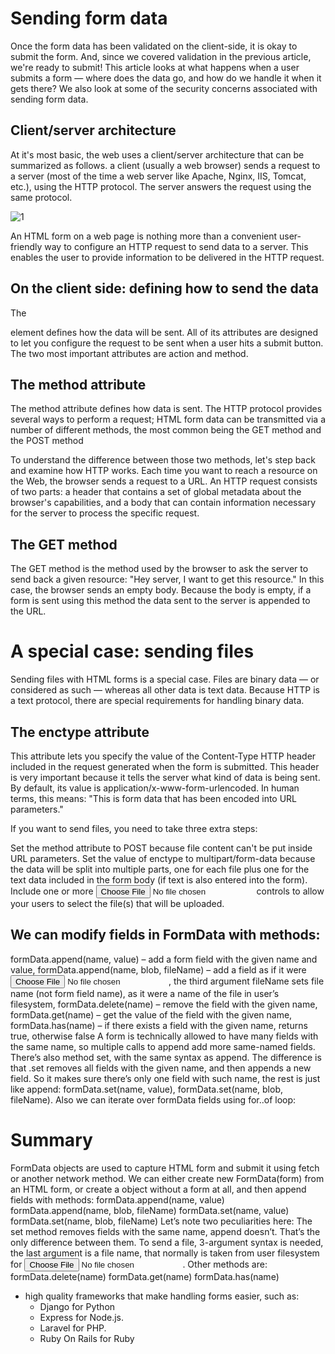 # Sending form data

Once the form data has been validated on the client-side, it is okay to submit the form. And, since we covered validation in the previous article, we're ready to submit! This article looks at what happens when a user submits a form — where does the data go, and how do we handle it when it gets there? We also look at some of the security concerns associated with sending form data.

## Client/server architecture

At it's most basic, the web uses a client/server architecture that can be summarized as follows. a client (usually a web browser) sends a request to a server (most of the time a web server like Apache, Nginx, IIS, Tomcat, etc.), using the HTTP protocol. The server answers the request using the same protocol.

![1](https://developer.mozilla.org/en-US/docs/Learn/Forms/Sending_and_retrieving_form_data/client-server.png)

An HTML form on a web page is nothing more than a convenient user-friendly way to configure an HTTP request to send data to a server. This enables the user to provide information to be delivered in the HTTP request.

## On the client side: defining how to send the data

The <form> element defines how the data will be sent. All of its attributes are designed to let you configure the request to be sent when a user hits a submit button. The two most important attributes are action and method.


## The method attribute
The method attribute defines how data is sent. The HTTP protocol provides several ways to perform a request; HTML form data can be transmitted via a number of different methods, the most common being the GET method and the POST method

To understand the difference between those two methods, let's step back and examine how HTTP works. Each time you want to reach a resource on the Web, the browser sends a request to a URL. An HTTP request consists of two parts: a header that contains a set of global metadata about the browser's capabilities, and a body that can contain information necessary for the server to process the specific request.

## The GET method
The GET method is the method used by the browser to ask the server to send back a given resource: "Hey server, I want to get this resource." In this case, the browser sends an empty body. Because the body is empty, if a form is sent using this method the data sent to the server is appended to the URL.

# A special case: sending files
Sending files with HTML forms is a special case. Files are binary data — or considered as such — whereas all other data is text data. Because HTTP is a text protocol, there are special requirements for handling binary data.

## The enctype attribute
This attribute lets you specify the value of the Content-Type HTTP header included in the request generated when the form is submitted. This header is very important because it tells the server what kind of data is being sent. By default, its value is application/x-www-form-urlencoded. In human terms, this means: "This is form data that has been encoded into URL parameters."

If you want to send files, you need to take three extra steps:

Set the method attribute to POST because file content can't be put inside URL parameters.
Set the value of enctype to multipart/form-data because the data will be split into multiple parts, one for each file plus one for the text data included in the form body (if text is also entered into the form).
Include one or more <input type="file"> controls to allow your users to select the file(s) that will be uploaded.

## We can modify fields in FormData with methods:

formData.append(name, value) – add a form field with the given name and value,
formData.append(name, blob, fileName) – add a field as if it were <input type="file">, the third argument fileName sets file name (not form field name), as it were a name of the file in user’s filesystem,
formData.delete(name) – remove the field with the given name,
formData.get(name) – get the value of the field with the given name,
formData.has(name) – if there exists a field with the given name, returns true, otherwise false
A form is technically allowed to have many fields with the same name, so multiple calls to append add more same-named fields.
There’s also method set, with the same syntax as append. The difference is that .set removes all fields with the given name, and then appends a new field. So it makes sure there’s only one field with such name, the rest is just like append:
formData.set(name, value),
formData.set(name, blob, fileName).
Also we can iterate over formData fields using for..of loop:


# Summary

FormData objects are used to capture HTML form and submit it using fetch or another network method.
We can either create new FormData(form) from an HTML form, or create a object without a form at all, and then append fields with methods:
formData.append(name, value)
formData.append(name, blob, fileName)
formData.set(name, value)
formData.set(name, blob, fileName)
Let’s note two peculiarities here:
The set method removes fields with the same name, append doesn’t. That’s the only difference between them.
To send a file, 3-argument syntax is needed, the last argument is a file name, that normally is taken from user filesystem for <input type="file">.
Other methods are:
formData.delete(name)
formData.get(name)
formData.has(name)

* high quality frameworks that make handling forms easier, such as:
  * Django for Python
  * Express for Node.js.
  * Laravel for PHP.
  * Ruby On Rails for Ruby

